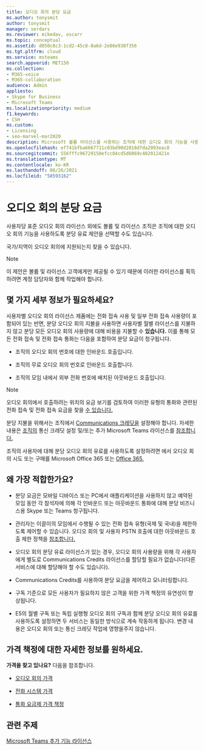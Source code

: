 ```yaml
---
title: 오디오 회의 분당 요금
ms.author: tonysmit
author: tonysmit
manager: serdars
ms.reviewer: mikedav, oscarr
ms.topic: conceptual
ms.assetid: d050c8c3-1cd2-45c8-8a6d-2e86e938f356
ms.tgt.pltfrm: cloud
ms.service: msteams
search.appverid: MET150
ms.collection:
- M365-voice
- M365-collaboration
audience: Admin
appliesto:
- Skype for Business
- Microsoft Teams
ms.localizationpriority: medium
f1.keywords:
- CSH
ms.custom:
- Licensing
- seo-marvel-mar2020
description: Microsoft 볼륨 라이선스를 사용하는 조직에 대한 오디오 회의 기능을 사용하도록 설정하는 분당 지불 옵션에 대해 자세히 알아보습니다.
ms.openlocfilehash: ef741bfba6667711c03bd90d2018d7da2093eac8
ms.sourcegitcommit: 556fffc96729150efcc04cd5d6069c402012421e
ms.translationtype: MT
ms.contentlocale: ko-KR
ms.lasthandoff: 08/26/2021
ms.locfileid: "58593162"
---
```

# <a name="audio-conferencing-pay-per-minute"></a>오디오 회의 분당 요금

사용자당 표준 오디오 회의 라이선스 외에도 볼륨 및 라이선스 조직은 조직에 대한 오디오 회의 기능을 사용하도록 분당 유료 제안을 선택할 수도 있습니다.
  

국가/지역이 오디오 [](country-and-region-availability-for-audio-conferencing-and-calling-plans/country-and-region-availability-for-audio-conferencing-and-calling-plans.md) 회의에 지원되는지 찾을 수 있습니다.

  
> [!NOTE]
> 이 제안은 볼륨 및 라이선스 고객에게만 제공될 수 있기 때문에 이러한 라이선스를 획득하려면 계정 담당자와 함께 작업해야 합니다. 
  
## <a name="need-some-details"></a>몇 가지 세부 정보가 필요하세요?

사용자별 오디오 회의 라이선스 제품에는 전화 접속 사용 및 일부 전화 접속 사용량이 포함되어 있는 반면, 분당 오디오 회의 지불을 사용하면 사용자별 월별 라이선스를 지불하지 않고 분당 모든 오디오 회의 사용량에 대해 비용을 지불할 수 **있습니다.** 이를 통해 모든 전화 접속 및 전화 접속 통화는 다음을 포함하여 분당 요금이 청구됩니다.
  
- 조직의 오디오 회의 번호에 대한 인바운드 호출입니다.
    
- 조직의 무료 오디오 회의 번호로 인바운드 호출합니다.
    
- 조직의 모임 내에서 외부 전화 번호에 배치된 아웃바운드 호출입니다.
    
> [!NOTE]
> 오디오 회의에서 호출하려는 위치의 요금 보기를 검토하여 이러한 유형의  통화와 관련된 전화 접속 및 전화 접속 요금을 찾을 [수 있습니다.](https://products.office.com/microsoft-teams/online-meeting-solutions#Rates)
  
  
분당 지불을 위해서는 조직에서 [Communications 크레딧을](what-are-communications-credits.md) 설정해야 합니다. 자세한 내용은 [조직의](set-up-communications-credits-for-your-organization.md) 통신 크레딧 설정 및/또는 추가 Microsoft Teams 라이선스를 [참조합니다.](https://docs.microsoft.com/microsoftteams/teams-add-on-licensing/microsoft-teams-add-on-licensing)

  
조직의 사용자에 대해 분당 오디오 회의 유료를 사용하도록 설정하려면 에서 오디오 회의 시도 또는 구매를 Microsoft Office 365 또는 [Office 365.](try-or-purchase-audio-conferencing-in-office-365-for-teams.md)

## <a name="why-is-it-best-for-you"></a>왜 가장 적합한가요?

- 분당 요금은 모바일 디바이스 또는 PC에서 애플리케이션을 사용하지 않고 예약된 모임 동안 각 참석자에 의해 각 인바운드 또는 아웃바운드 통화에 대해 분당 비즈니스용 Skype 또는 Teams 청구됩니다.

- 관리자는 이끌이의 모임에서 수행될 수 있는 전화 접속 유형(국제 및 국내)을 제한하도록 제어할 수 있습니다. 오디오 회의 및 사용자 PSTN 호출에 대한 아웃바운드 호출 제한 정책을 [참조합니다.](./outbound-calling-restriction-policies.md)

- 오디오 회의 분당 유료 라이선스가 있는 경우, 오디오 회의 사용량을 위해 각 사용자에게 별도로 Communications Credits 라이선스를 할당할 필요가 없습니다(다른 서비스에 대해 할당해야 할 수도 있습니다).

- Communications Credits를 사용하여 분당 요금을 제어하고 모니터링합니다.

- 구독 기준으로 모든 사용자가 필요하지 않은 고객을 위한 가격 책정의 유연성이 향상됩니다. 

- E5의 월별 구독 또는 독립 실행형 오디오 회의 구독과 함께 분당 오디오 회의 유료를 사용하도록 설정하면 두 서비스는 동일한 방식으로 계속 작동하게 됩니다. 변경 내용은 오디오 회의 또는 통신 크레딧 작업에 영향을주지 않습니다.
  
## <a name="want-to-find-out-more-about-pricing"></a>가격 책정에 대한 자세한 정보를 원하세요.

 **가격을 찾고 있나요?** 다음을 참조합니다.

- [오디오 회의 가격](https://www.microsoft.com/microsoft-teams/audio-conferencing)
    
- [전화 시스템 가격](https://www.microsoft.com/microsoft-teams/voice-calling )
    
- [통화 요금제 가격 책정](https://www.microsoft.com/microsoft-teams/voice-calling)
    
## <a name="related-topics"></a>관련 주제
  
[Microsoft Teams 추가 기능 라이선스](./teams-add-on-licensing/microsoft-teams-add-on-licensing.md)
  
  
